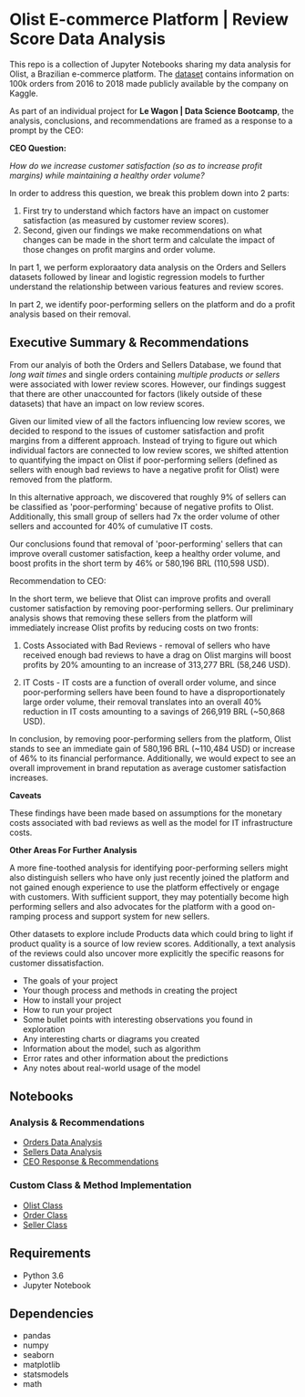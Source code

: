 # Olist E-commerce Platform | Review Score Data Analysis

This repo is a collection of Jupyter Notebooks sharing my data analysis for Olist, a Brazilian e-commerce platform. The [dataset](https://www.kaggle.com/olistbr/brazilian-ecommerce) contains information on 100k orders from 2016 to
2018 made publicly available by the company on Kaggle.

As part of an individual project for **Le Wagon | Data Science Bootcamp**, the analysis, conclusions, and recommendations are framed as a response to a prompt by the CEO:

**CEO Question:**

*How do we increase customer satisfaction (so as to increase profit margins) while maintaining a healthy order volume?*

In order to address this question, we break this problem down into 2 parts: 
1) First try to understand which factors have an impact on customer satisfaction (as measured by customer review scores). 
2) Second, given our findings we make recommendations on what changes can be made in the short term and calculate the impact of those changes on profit margins and order volume. 

In part 1, we perform exploraatory data analysis on the Orders and Sellers datasets followed by linear and logistic regression models to further understand the relationship 
between various features and review scores.

In part 2, we identify poor-performing sellers on the platform and do a profit analysis based on their removal. 


## Executive Summary & Recommendations
From our analyis of both the Orders and Sellers Database, we found that *long wait times* and single orders containing *multiple products or sellers* were associated with lower
review scores. However, our findings suggest that there are other unaccounted for factors (likely outside of these datasets) that have an impact on low review scores.

Given our limited view of all the factors influencing low review scores, we decided to respond to the issues of customer satisfaction and profit margins from a different approach.
Instead of trying to figure out which individual factors are connected to low review scores, we shifted attention to quantifying the impact on Olist if poor-performing 
sellers (defined as sellers with enough bad reviews to have a negative profit for Olist) were removed from the platform.

In this alternative approach, we discovered that roughly 9% of sellers can be classified as 'poor-performing' because of negative profits to Olist. Additionally, this small group
of sellers had 7x the order volume of other sellers and accounted for 40% of cumulative IT costs.

Our conclusions found that removal of 'poor-performing' sellers that can improve overall customer satisfaction, keep a healthy order volume, and boost profits in the short term 
by 46% or 580,196 BRL (110,598 USD).

Recommendation to CEO:

In the short term, we believe that Olist can improve profits and overall customer satisfaction by removing poor-performing sellers. Our preliminary analysis shows that removing these 
sellers from the platform will immediately increase Olist profits by reducing costs on two fronts:

1. Costs Associated with Bad Reviews - removal of sellers who have received enough bad reviews to have a drag on Olist margins will boost profits by 20% amounting to an increase 
of 313,277 BRL (58,246 USD).

2. IT Costs - IT costs are a function of overall order volume, and since poor-performing sellers have been found to have a disproportionately large order volume, their removal translates 
into an overall 40% reduction in IT costs amounting to a savings of 266,919 BRL (~50,868 USD).

In conclusion, by removing poor-performing sellers from the platform, Olist stands to see an immediate gain of 580,196 BRL (~110,484 USD) or increase of 46% to its financial performance. 
Additionally, we would expect to see an overall improvement in brand reputation as average customer satisfaction increases.

**Caveats**

These findings have been made based on assumptions for the monetary costs associated with bad reviews as well as the model for IT infrastructure costs.

**Other Areas For Further Analysis**

A more fine-toothed analysis for identifying poor-performing sellers might also distinguish sellers who have only just recently joined the platform and not gained enough experience 
to use the platform effectively or engage with customers. With sufficient support, they may potentially become high performing sellers and also advocates for the platform with a good 
on-ramping process and support system for new sellers.     

Other datasets to explore include Products data which could bring to light if product quality is a source of low review scores. Additionally, a text analysis of the reviews could also 
uncover more explicitly the specific reasons for customer dissatisfaction. 


- The goals of your project
- Your though process and methods in creating the project
- How to install your project
- How to run your project
- Some bullet points with interesting observations you found in exploration
- Any interesting charts or diagrams you created
- Information about the model, such as algorithm
- Error rates and other information about the predictions
- Any notes about real-world usage of the model



## Notebooks

### Analysis & Recommendations
- [Orders Data Analysis](https://github.com/phlln/olist-analysis/blob/main/notebooks/Orders%20Data%20Analysis.ipynb)
- [Sellers Data Analysis](https://github.com/phlln/olist-analysis/blob/main/notebooks/Sellers%20Data%20Analysis.ipynb)
- [CEO Response & Recommendations](https://github.com/phlln/olist-analysis/blob/main/notebooks/CEO%20Recommendations.ipynb)

### Custom Class & Method Implementation
- [Olist Class](https://github.com/phlln/olist-analysis/blob/main/notebooks/Olist%20Class%20-%20Method%20Implementation.ipynb)
- [Order Class](https://github.com/phlln/olist-analysis/blob/main/notebooks/Order%20Class%20-%20Method%20Implementation.ipynb)
- [Seller Class](https://github.com/phlln/olist-analysis/blob/main/notebooks/Seller%20Class%20-%20Method%20Implementation.ipynb)





## Requirements
- Python 3.6
- Jupyter Notebook


## Dependencies
- pandas
- numpy
- seaborn 
- matplotlib
- statsmodels
- math
